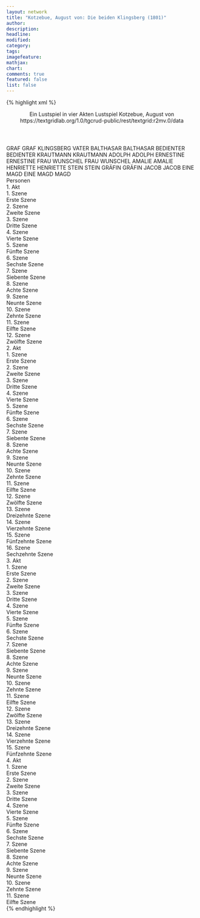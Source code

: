 ```yaml
---
layout: network
title: "Kotzebue, August von: Die beiden Klingsberg (1801)"
author:
description:
headline:
modified:
category:
tags:
imagefeature:
mathjax:
chart:
comments: true
featured: false
list: false
---
```

{% highlight xml %}
<?xml-model href="https://raw.githubusercontent.com/DLiNa/project/master/rules/lina.rnc"?><?xml-model href="https://raw.githubusercontent.com/DLiNa/project/master/rules/lina.sch"?>
<play xmlns="http://lina.digital">
  <header>
    <title>Die beiden Klingsberg</title>
    <subtitle>Ein Lustspiel in vier Akten</subtitle>
    <genretitle>Lustspiel</genretitle>
    <author>Kotzebue, August von</author>
    <date type="print" when="1801"/>
    <date type="premiere"/>
    <date type="written"/>
    <source>https://textgridlab.org/1.0/tgcrud-public/rest/textgrid:r2mv.0/data</source>
  </header>
  <personae>
    <character>
      <name>GRAF</name>
      <alias xml:id="graf">
        <name>GRAF</name>
      </alias>
      <alias xml:id="klingsberg_vater">
        <name>KLINGSBERG VATER</name>
      </alias>
    </character>
    <character>
      <name>BALTHASAR</name>
      <alias xml:id="balthasar">
        <name>BALTHASAR</name>
      </alias>
    </character>
    <character>
      <name>BEDIENTER</name>
      <alias xml:id="bedienter">
        <name>BEDIENTER</name>
      </alias>
    </character>
    <character>
      <name>KRAUTMANN</name>
      <alias xml:id="krautmann">
        <name>KRAUTMANN</name>
      </alias>
    </character>
    <character>
      <name>ADOLPH</name>
      <alias xml:id="adolph">
        <name>ADOLPH</name>
      </alias>
    </character>
    <character>
      <name>ERNESTINE</name>
      <alias xml:id="ernestine">
        <name>ERNESTINE</name>
      </alias>
    </character>
    <character>
      <name>FRAU WUNSCHEL</name>
      <alias xml:id="frau_wunschel">
        <name>FRAU WUNSCHEL</name>
      </alias>
    </character>
    <character>
      <name>AMALIE</name>
      <alias xml:id="amalie">
        <name>AMALIE</name>
      </alias>
    </character>
    <character>
      <name>HENRIETTE</name>
      <alias xml:id="henriette">
        <name>HENRIETTE</name>
      </alias>
    </character>
    <character>
      <name>STEIN</name>
      <alias xml:id="stein">
        <name>STEIN</name>
      </alias>
    </character>
    <character>
      <name>GRÄFIN</name>
      <alias xml:id="gräfin">
        <name>GRÄFIN</name>
      </alias>
    </character>
    <character>
      <name>JACOB</name>
      <alias xml:id="jacob">
        <name>JACOB</name>
      </alias>
    </character>
    <character>
      <name>EINE MAGD</name>
      <alias xml:id="eine_magd">
        <name>EINE MAGD</name>
      </alias>
      <alias xml:id="magd">
        <name>MAGD</name>
      </alias>
    </character>
  </personae>
  <text>
    <div>
      <head>Personen</head>
    </div>
    <div>
      <head>1. Akt</head>
      <div>
        <head>1. Szene</head>
        <div>
          <head>Erste Szene</head>
          <sp who="#graf">
            <amount n="23" unit="speech_acts"/>
            <amount n="296" unit="words"/>
            <amount n="19" unit="lines"/>
            <amount n="1620" unit="chars"/>
          </sp>
          <sp who="#balthasar">
            <amount n="22" unit="speech_acts"/>
            <amount n="155" unit="words"/>
            <amount n="21" unit="lines"/>
            <amount n="872" unit="chars"/>
          </sp>
        </div>
      </div>
      <div>
        <head>2. Szene</head>
        <div>
          <head>Zweite Szene</head>
          <sp who="#bedienter">
            <amount n="1" unit="speech_acts"/>
            <amount n="8" unit="words"/>
            <amount n="1" unit="lines"/>
            <amount n="43" unit="chars"/>
          </sp>
          <sp who="#graf">
            <amount n="1" unit="speech_acts"/>
            <amount n="43" unit="words"/>
            <amount n="285" unit="chars"/>
          </sp>
        </div>
      </div>
      <div>
        <head>3. Szene</head>
        <div>
          <head>Dritte Szene</head>
          <sp who="#graf">
            <amount n="20" unit="speech_acts"/>
            <amount n="146" unit="words"/>
            <amount n="19" unit="lines"/>
            <amount n="878" unit="chars"/>
          </sp>
          <sp who="#krautmann">
            <amount n="19" unit="speech_acts"/>
            <amount n="197" unit="words"/>
            <amount n="18" unit="lines"/>
            <amount n="1089" unit="chars"/>
          </sp>
          <sp who="#balthasar">
            <amount n="2" unit="speech_acts"/>
            <amount n="14" unit="words"/>
            <amount n="2" unit="lines"/>
            <amount n="74" unit="chars"/>
          </sp>
        </div>
      </div>
      <div>
        <head>4. Szene</head>
        <div>
          <head>Vierte Szene</head>
          <sp who="#krautmann">
            <amount n="1" unit="speech_acts"/>
            <amount n="91" unit="words"/>
            <amount n="481" unit="chars"/>
          </sp>
        </div>
      </div>
      <div>
        <head>5. Szene</head>
        <div>
          <head>Fünfte Szene</head>
          <sp who="#adolph">
            <amount n="36" unit="speech_acts"/>
            <amount n="288" unit="words"/>
            <amount n="34" unit="lines"/>
            <amount n="1629" unit="chars"/>
          </sp>
          <sp who="#krautmann">
            <amount n="35" unit="speech_acts"/>
            <amount n="634" unit="words"/>
            <amount n="27" unit="lines"/>
            <amount n="3508" unit="chars"/>
          </sp>
        </div>
      </div>
      <div>
        <head>6. Szene</head>
        <div>
          <head>Sechste Szene</head>
          <sp who="#graf">
            <amount n="1" unit="speech_acts"/>
            <amount n="32" unit="words"/>
            <amount n="165" unit="chars"/>
          </sp>
          <sp who="#krautmann">
            <amount n="1" unit="speech_acts"/>
            <amount n="84" unit="words"/>
            <amount n="451" unit="chars"/>
          </sp>
        </div>
      </div>
      <div>
        <head>7. Szene</head>
        <div>
          <head>Siebente Szene</head>
          <sp who="#graf">
            <amount n="53" unit="speech_acts"/>
            <amount n="460" unit="words"/>
            <amount n="48" unit="lines"/>
            <amount n="2529" unit="chars"/>
          </sp>
          <sp who="#adolph">
            <amount n="53" unit="speech_acts"/>
            <amount n="672" unit="words"/>
            <amount n="43" unit="lines"/>
            <amount n="3677" unit="chars"/>
          </sp>
        </div>
      </div>
      <div>
        <head>8. Szene</head>
        <div>
          <head>Achte Szene</head>
          <sp who="#klingsberg_vater">
            <amount n="1" unit="speech_acts"/>
            <amount n="93" unit="words"/>
            <amount n="510" unit="chars"/>
          </sp>
        </div>
      </div>
      <div>
        <head>9. Szene</head>
        <div>
          <head>Neunte Szene</head>
          <sp who="#ernestine">
            <amount n="11" unit="speech_acts"/>
            <amount n="76" unit="words"/>
            <amount n="11" unit="lines"/>
            <amount n="352" unit="chars"/>
          </sp>
          <sp who="#graf">
            <amount n="11" unit="speech_acts"/>
            <amount n="368" unit="words"/>
            <amount n="1" unit="lines"/>
            <amount n="1918" unit="chars"/>
          </sp>
        </div>
      </div>
      <div>
        <head>10. Szene</head>
        <div>
          <head>Zehnte Szene</head>
          <sp who="#ernestine">
            <amount n="1" unit="speech_acts"/>
            <amount n="45" unit="words"/>
            <amount n="225" unit="chars"/>
          </sp>
        </div>
      </div>
      <div>
        <head>11. Szene</head>
        <div>
          <head>Eilfte Szene</head>
          <sp who="#adolph">
            <amount n="6" unit="speech_acts"/>
            <amount n="70" unit="words"/>
            <amount n="5" unit="lines"/>
            <amount n="355" unit="chars"/>
          </sp>
          <sp who="#ernestine">
            <amount n="6" unit="speech_acts"/>
            <amount n="43" unit="words"/>
            <amount n="6" unit="lines"/>
            <amount n="228" unit="chars"/>
          </sp>
        </div>
      </div>
      <div>
        <head>12. Szene</head>
        <div>
          <head>Zwölfte Szene</head>
          <sp who="#graf">
            <amount n="8" unit="speech_acts"/>
            <amount n="158" unit="words"/>
            <amount n="4" unit="lines"/>
            <amount n="901" unit="chars"/>
          </sp>
          <sp who="#adolph">
            <amount n="7" unit="speech_acts"/>
            <amount n="123" unit="words"/>
            <amount n="5" unit="lines"/>
            <amount n="641" unit="chars"/>
          </sp>
        </div>
      </div>
    </div>
    <div>
      <head>2. Akt</head>
      <div>
        <head>1. Szene</head>
        <div>
          <head>Erste Szene</head>
          <sp who="#frau_wunschel">
            <amount n="4" unit="speech_acts"/>
            <amount n="584" unit="words"/>
            <amount n="3222" unit="chars"/>
          </sp>
          <sp who="#amalie">
            <amount n="3" unit="speech_acts"/>
            <amount n="36" unit="words"/>
            <amount n="2" unit="lines"/>
            <amount n="203" unit="chars"/>
          </sp>
        </div>
      </div>
      <div>
        <head>2. Szene</head>
        <div>
          <head>Zweite Szene</head>
          <sp who="#frau_wunschel">
            <amount n="6" unit="speech_acts"/>
            <amount n="103" unit="words"/>
            <amount n="3" unit="lines"/>
            <amount n="576" unit="chars"/>
          </sp>
          <sp who="#adolph">
            <amount n="5" unit="speech_acts"/>
            <amount n="47" unit="words"/>
            <amount n="5" unit="lines"/>
            <amount n="260" unit="chars"/>
          </sp>
          <sp who="#amalie">
            <amount n="2" unit="speech_acts"/>
            <amount n="2" unit="words"/>
            <amount n="2" unit="lines"/>
            <amount n="16" unit="chars"/>
          </sp>
        </div>
      </div>
      <div>
        <head>3. Szene</head>
        <div>
          <head>Dritte Szene</head>
          <sp who="#adolph">
            <amount n="4" unit="speech_acts"/>
            <amount n="103" unit="words"/>
            <amount n="1" unit="lines"/>
            <amount n="581" unit="chars"/>
          </sp>
          <sp who="#amalie">
            <amount n="3" unit="speech_acts"/>
            <amount n="26" unit="words"/>
            <amount n="3" unit="lines"/>
            <amount n="143" unit="chars"/>
          </sp>
        </div>
      </div>
      <div>
        <head>4. Szene</head>
        <div>
          <head>Vierte Szene</head>
          <sp who="#frau_wunschel">
            <amount n="10" unit="speech_acts"/>
            <amount n="271" unit="words"/>
            <amount n="6" unit="lines"/>
            <amount n="1548" unit="chars"/>
          </sp>
          <sp who="#adolph">
            <amount n="9" unit="speech_acts"/>
            <amount n="100" unit="words"/>
            <amount n="7" unit="lines"/>
            <amount n="603" unit="chars"/>
          </sp>
        </div>
      </div>
      <div>
        <head>5. Szene</head>
        <div>
          <head>Fünfte Szene</head>
          <sp who="#adolph">
            <amount n="14" unit="speech_acts"/>
            <amount n="427" unit="words"/>
            <amount n="9" unit="lines"/>
            <amount n="2428" unit="chars"/>
          </sp>
          <sp who="#amalie">
            <amount n="13" unit="speech_acts"/>
            <amount n="159" unit="words"/>
            <amount n="8" unit="lines"/>
            <amount n="847" unit="chars"/>
          </sp>
        </div>
      </div>
      <div>
        <head>6. Szene</head>
        <div>
          <head>Sechste Szene</head>
          <sp who="#graf">
            <amount n="10" unit="speech_acts"/>
            <amount n="165" unit="words"/>
            <amount n="5" unit="lines"/>
            <amount n="958" unit="chars"/>
          </sp>
          <sp who="#adolph">
            <amount n="7" unit="speech_acts"/>
            <amount n="43" unit="words"/>
            <amount n="7" unit="lines"/>
            <amount n="233" unit="chars"/>
          </sp>
          <sp who="#amalie">
            <amount n="2" unit="speech_acts"/>
            <amount n="9" unit="words"/>
            <amount n="2" unit="lines"/>
            <amount n="55" unit="chars"/>
          </sp>
        </div>
      </div>
      <div>
        <head>7. Szene</head>
        <div>
          <head>Siebente Szene</head>
          <sp who="#frau_wunschel">
            <amount n="12" unit="speech_acts"/>
            <amount n="404" unit="words"/>
            <amount n="5" unit="lines"/>
            <amount n="2238" unit="chars"/>
          </sp>
          <sp who="#graf">
            <amount n="11" unit="speech_acts"/>
            <amount n="66" unit="words"/>
            <amount n="10" unit="lines"/>
            <amount n="364" unit="chars"/>
          </sp>
        </div>
      </div>
      <div>
        <head>8. Szene</head>
        <div>
          <head>Achte Szene</head>
          <sp who="#graf">
            <amount n="9" unit="speech_acts"/>
            <amount n="139" unit="words"/>
            <amount n="7" unit="lines"/>
            <amount n="790" unit="chars"/>
          </sp>
          <sp who="#adolph">
            <amount n="8" unit="speech_acts"/>
            <amount n="83" unit="words"/>
            <amount n="7" unit="lines"/>
            <amount n="462" unit="chars"/>
          </sp>
          <sp who="#amalie">
            <amount n="1" unit="speech_acts"/>
            <amount n="20" unit="words"/>
            <amount n="1" unit="lines"/>
            <amount n="99" unit="chars"/>
          </sp>
        </div>
      </div>
      <div>
        <head>9. Szene</head>
        <div>
          <head>Neunte Szene</head>
          <sp who="#graf">
            <amount n="7" unit="speech_acts"/>
            <amount n="228" unit="words"/>
            <amount n="1" unit="lines"/>
            <amount n="1275" unit="chars"/>
          </sp>
          <sp who="#amalie">
            <amount n="7" unit="speech_acts"/>
            <amount n="218" unit="words"/>
            <amount n="5" unit="lines"/>
            <amount n="1217" unit="chars"/>
          </sp>
        </div>
      </div>
      <div>
        <head>10. Szene</head>
        <div>
          <head>Zehnte Szene</head>
          <sp who="#graf">
            <amount n="1" unit="speech_acts"/>
            <amount n="161" unit="words"/>
            <amount n="947" unit="chars"/>
          </sp>
        </div>
      </div>
      <div>
        <head>11. Szene</head>
        <div>
          <head>Eilfte Szene</head>
          <sp who="#amalie">
            <amount n="1" unit="speech_acts"/>
            <amount n="81" unit="words"/>
            <amount n="408" unit="chars"/>
          </sp>
        </div>
      </div>
      <div>
        <head>12. Szene</head>
        <div>
          <head>Zwölfte Szene</head>
          <sp who="#frau_wunschel">
            <amount n="8" unit="speech_acts"/>
            <amount n="540" unit="words"/>
            <amount n="2" unit="lines"/>
            <amount n="2990" unit="chars"/>
          </sp>
          <sp who="#amalie">
            <amount n="7" unit="speech_acts"/>
            <amount n="101" unit="words"/>
            <amount n="5" unit="lines"/>
            <amount n="546" unit="chars"/>
          </sp>
        </div>
      </div>
      <div>
        <head>13. Szene</head>
        <div>
          <head>Dreizehnte Szene</head>
          <sp who="#henriette">
            <amount n="13" unit="speech_acts"/>
            <amount n="121" unit="words"/>
            <amount n="11" unit="lines"/>
            <amount n="644" unit="chars"/>
          </sp>
          <sp who="#stein">
            <amount n="13" unit="speech_acts"/>
            <amount n="402" unit="words"/>
            <amount n="6" unit="lines"/>
            <amount n="2265" unit="chars"/>
          </sp>
        </div>
      </div>
      <div>
        <head>14. Szene</head>
        <div>
          <head>Vierzehnte Szene</head>
          <sp who="#henriette">
            <amount n="1" unit="speech_acts"/>
            <amount n="92" unit="words"/>
            <amount n="515" unit="chars"/>
          </sp>
        </div>
      </div>
      <div>
        <head>15. Szene</head>
        <div>
          <head>Fünfzehnte Szene</head>
          <sp who="#adolph">
            <amount n="29" unit="speech_acts"/>
            <amount n="624" unit="words"/>
            <amount n="19" unit="lines"/>
            <amount n="3473" unit="chars"/>
          </sp>
          <sp who="#henriette">
            <amount n="28" unit="speech_acts"/>
            <amount n="313" unit="words"/>
            <amount n="26" unit="lines"/>
            <amount n="1713" unit="chars"/>
          </sp>
        </div>
      </div>
      <div>
        <head>16. Szene</head>
        <div>
          <head>Sechzehnte Szene</head>
          <sp who="#henriette">
            <amount n="6" unit="speech_acts"/>
            <amount n="35" unit="words"/>
            <amount n="6" unit="lines"/>
            <amount n="199" unit="chars"/>
          </sp>
          <sp who="#stein">
            <amount n="11" unit="speech_acts"/>
            <amount n="215" unit="words"/>
            <amount n="6" unit="lines"/>
            <amount n="1259" unit="chars"/>
          </sp>
          <sp who="#adolph">
            <amount n="9" unit="speech_acts"/>
            <amount n="43" unit="words"/>
            <amount n="9" unit="lines"/>
            <amount n="245" unit="chars"/>
          </sp>
        </div>
      </div>
    </div>
    <div>
      <head>3. Akt</head>
      <div>
        <head>1. Szene</head>
        <div>
          <head>Erste Szene</head>
          <sp who="#adolph">
            <amount n="52" unit="speech_acts"/>
            <amount n="1258" unit="words"/>
            <amount n="33" unit="lines"/>
            <amount n="6867" unit="chars"/>
          </sp>
          <sp who="#stein">
            <amount n="52" unit="speech_acts"/>
            <amount n="791" unit="words"/>
            <amount n="36" unit="lines"/>
            <amount n="4429" unit="chars"/>
          </sp>
        </div>
      </div>
      <div>
        <head>2. Szene</head>
        <div>
          <head>Zweite Szene</head>
          <sp who="#gräfin">
            <amount n="18" unit="speech_acts"/>
            <amount n="322" unit="words"/>
            <amount n="13" unit="lines"/>
            <amount n="1742" unit="chars"/>
          </sp>
          <sp who="#ernestine">
            <amount n="17" unit="speech_acts"/>
            <amount n="135" unit="words"/>
            <amount n="16" unit="lines"/>
            <amount n="679" unit="chars"/>
          </sp>
        </div>
      </div>
      <div>
        <head>3. Szene</head>
        <div>
          <head>Dritte Szene</head>
          <sp who="#gräfin">
            <amount n="1" unit="speech_acts"/>
            <amount n="94" unit="words"/>
            <amount n="510" unit="chars"/>
          </sp>
        </div>
      </div>
      <div>
        <head>4. Szene</head>
        <div>
          <head>Vierte Szene</head>
          <sp who="#graf">
            <amount n="18" unit="speech_acts"/>
            <amount n="171" unit="words"/>
            <amount n="15" unit="lines"/>
            <amount n="906" unit="chars"/>
          </sp>
          <sp who="#gräfin">
            <amount n="18" unit="speech_acts"/>
            <amount n="201" unit="words"/>
            <amount n="16" unit="lines"/>
            <amount n="1063" unit="chars"/>
          </sp>
        </div>
      </div>
      <div>
        <head>5. Szene</head>
        <div>
          <head>Fünfte Szene</head>
          <sp who="#graf">
            <amount n="2" unit="speech_acts"/>
            <amount n="117" unit="words"/>
            <amount n="648" unit="chars"/>
          </sp>
          <sp who="#ernestine">
            <amount n="1" unit="speech_acts"/>
            <amount n="2" unit="words"/>
            <amount n="1" unit="lines"/>
            <amount n="9" unit="chars"/>
          </sp>
        </div>
      </div>
      <div>
        <head>6. Szene</head>
        <div>
          <head>Sechste Szene</head>
          <sp who="#adolph">
            <amount n="37" unit="speech_acts"/>
            <amount n="393" unit="words"/>
            <amount n="32" unit="lines"/>
            <amount n="2097" unit="chars"/>
          </sp>
          <sp who="#graf">
            <amount n="40" unit="speech_acts"/>
            <amount n="384" unit="words"/>
            <amount n="34" unit="lines"/>
            <amount n="2085" unit="chars"/>
          </sp>
          <sp who="#ernestine">
            <amount n="4" unit="speech_acts"/>
            <amount n="25" unit="words"/>
            <amount n="4" unit="lines"/>
            <amount n="134" unit="chars"/>
          </sp>
        </div>
      </div>
      <div>
        <head>7. Szene</head>
        <div>
          <head>Siebente Szene</head>
          <sp who="#graf">
            <amount n="1" unit="speech_acts"/>
            <amount n="50" unit="words"/>
            <amount n="273" unit="chars"/>
          </sp>
        </div>
      </div>
      <div>
        <head>8. Szene</head>
        <div>
          <head>Achte Szene</head>
          <sp who="#balthasar">
            <amount n="5" unit="speech_acts"/>
            <amount n="19" unit="words"/>
            <amount n="5" unit="lines"/>
            <amount n="103" unit="chars"/>
          </sp>
          <sp who="#graf">
            <amount n="5" unit="speech_acts"/>
            <amount n="38" unit="words"/>
            <amount n="4" unit="lines"/>
            <amount n="221" unit="chars"/>
          </sp>
        </div>
      </div>
      <div>
        <head>9. Szene</head>
        <div>
          <head>Neunte Szene</head>
          <sp who="#graf">
            <amount n="1" unit="speech_acts"/>
            <amount n="143" unit="words"/>
            <amount n="749" unit="chars"/>
          </sp>
        </div>
      </div>
      <div>
        <head>10. Szene</head>
        <div>
          <head>Zehnte Szene</head>
          <sp who="#adolph">
            <amount n="1" unit="speech_acts"/>
            <amount n="229" unit="words"/>
            <amount n="1256" unit="chars"/>
          </sp>
        </div>
      </div>
      <div>
        <head>11. Szene</head>
        <div>
          <head>Eilfte Szene</head>
          <sp who="#adolph">
            <amount n="7" unit="speech_acts"/>
            <amount n="67" unit="words"/>
            <amount n="6" unit="lines"/>
            <amount n="395" unit="chars"/>
          </sp>
          <sp who="#gräfin">
            <amount n="4" unit="speech_acts"/>
            <amount n="28" unit="words"/>
            <amount n="4" unit="lines"/>
            <amount n="149" unit="chars"/>
          </sp>
          <sp who="#amalie">
            <amount n="4" unit="speech_acts"/>
            <amount n="32" unit="words"/>
            <amount n="4" unit="lines"/>
            <amount n="157" unit="chars"/>
          </sp>
        </div>
      </div>
      <div>
        <head>12. Szene</head>
        <div>
          <head>Zwölfte Szene</head>
          <sp who="#jacob">
            <amount n="3" unit="speech_acts"/>
            <amount n="15" unit="words"/>
            <amount n="3" unit="lines"/>
            <amount n="80" unit="chars"/>
          </sp>
          <sp who="#amalie">
            <amount n="4" unit="speech_acts"/>
            <amount n="11" unit="words"/>
            <amount n="4" unit="lines"/>
            <amount n="55" unit="chars"/>
          </sp>
          <sp who="#adolph">
            <amount n="8" unit="speech_acts"/>
            <amount n="36" unit="words"/>
            <amount n="8" unit="lines"/>
            <amount n="200" unit="chars"/>
          </sp>
          <sp who="#gräfin">
            <amount n="8" unit="speech_acts"/>
            <amount n="81" unit="words"/>
            <amount n="8" unit="lines"/>
            <amount n="475" unit="chars"/>
          </sp>
        </div>
      </div>
      <div>
        <head>13. Szene</head>
        <div>
          <head>Dreizehnte Szene</head>
          <sp who="#adolph">
            <amount n="20" unit="speech_acts"/>
            <amount n="250" unit="words"/>
            <amount n="15" unit="lines"/>
            <amount n="1375" unit="chars"/>
          </sp>
          <sp who="#graf">
            <amount n="20" unit="speech_acts"/>
            <amount n="110" unit="words"/>
            <amount n="20" unit="lines"/>
            <amount n="588" unit="chars"/>
          </sp>
          <sp who="#gräfin">
            <amount n="10" unit="speech_acts"/>
            <amount n="119" unit="words"/>
            <amount n="8" unit="lines"/>
            <amount n="652" unit="chars"/>
          </sp>
        </div>
      </div>
      <div>
        <head>14. Szene</head>
        <div>
          <head>Vierzehnte Szene</head>
          <sp who="#gräfin">
            <amount n="15" unit="speech_acts"/>
            <amount n="103" unit="words"/>
            <amount n="18" unit="lines"/>
            <amount n="567" unit="chars"/>
          </sp>
          <sp who="#graf">
            <amount n="14" unit="speech_acts"/>
            <amount n="35" unit="words"/>
            <amount n="14" unit="lines"/>
            <amount n="184" unit="chars"/>
          </sp>
        </div>
      </div>
      <div>
        <head>15. Szene</head>
        <div>
          <head>Fünfzehnte Szene</head>
          <sp who="#graf">
            <amount n="1" unit="speech_acts"/>
            <amount n="45" unit="words"/>
            <amount n="241" unit="chars"/>
          </sp>
        </div>
      </div>
    </div>
    <div>
      <head>4. Akt</head>
      <div>
        <head>1. Szene</head>
        <div>
          <head>Erste Szene</head>
          <sp who="#henriette">
            <amount n="1" unit="speech_acts"/>
            <amount n="180" unit="words"/>
            <amount n="965" unit="chars"/>
          </sp>
        </div>
      </div>
      <div>
        <head>2. Szene</head>
        <div>
          <head>Zweite Szene</head>
          <sp who="#graf">
            <amount n="31" unit="speech_acts"/>
            <amount n="424" unit="words"/>
            <amount n="26" unit="lines"/>
            <amount n="2403" unit="chars"/>
          </sp>
          <sp who="#henriette">
            <amount n="30" unit="speech_acts"/>
            <amount n="397" unit="words"/>
            <amount n="22" unit="lines"/>
            <amount n="2182" unit="chars"/>
          </sp>
        </div>
      </div>
      <div>
        <head>3. Szene</head>
        <div>
          <head>Dritte Szene</head>
          <sp who="#henriette">
            <amount n="4" unit="speech_acts"/>
            <amount n="26" unit="words"/>
            <amount n="4" unit="lines"/>
            <amount n="142" unit="chars"/>
          </sp>
          <sp who="#stein">
            <amount n="4" unit="speech_acts"/>
            <amount n="52" unit="words"/>
            <amount n="3" unit="lines"/>
            <amount n="324" unit="chars"/>
          </sp>
          <sp who="#graf">
            <amount n="5" unit="speech_acts"/>
            <amount n="60" unit="words"/>
            <amount n="4" unit="lines"/>
            <amount n="327" unit="chars"/>
          </sp>
        </div>
      </div>
      <div>
        <head>4. Szene</head>
        <div>
          <head>Vierte Szene</head>
          <sp who="#adolph">
            <amount n="24" unit="speech_acts"/>
            <amount n="287" unit="words"/>
            <amount n="19" unit="lines"/>
            <amount n="1590" unit="chars"/>
          </sp>
          <sp who="#henriette">
            <amount n="8" unit="speech_acts"/>
            <amount n="57" unit="words"/>
            <amount n="8" unit="lines"/>
            <amount n="273" unit="chars"/>
          </sp>
          <sp who="#stein">
            <amount n="4" unit="speech_acts"/>
            <amount n="62" unit="words"/>
            <amount n="1" unit="lines"/>
            <amount n="363" unit="chars"/>
          </sp>
          <sp who="#graf">
            <amount n="28" unit="speech_acts"/>
            <amount n="269" unit="words"/>
            <amount n="25" unit="lines"/>
            <amount n="1428" unit="chars"/>
          </sp>
          <sp who="#eine_magd">
            <amount n="1" unit="speech_acts"/>
            <amount n="12" unit="words"/>
            <amount n="1" unit="lines"/>
            <amount n="67" unit="chars"/>
          </sp>
        </div>
      </div>
      <div>
        <head>5. Szene</head>
        <div>
          <head>Fünfte Szene</head>
          <sp who="#stein">
            <amount n="3" unit="speech_acts"/>
            <amount n="62" unit="words"/>
            <amount n="2" unit="lines"/>
            <amount n="332" unit="chars"/>
          </sp>
          <sp who="#magd">
            <amount n="2" unit="speech_acts"/>
            <amount n="37" unit="words"/>
            <amount n="1" unit="lines"/>
            <amount n="189" unit="chars"/>
          </sp>
        </div>
      </div>
      <div>
        <head>6. Szene</head>
        <div>
          <head>Sechste Szene</head>
          <sp who="#stein">
            <amount n="10" unit="speech_acts"/>
            <amount n="82" unit="words"/>
            <amount n="9" unit="lines"/>
            <amount n="436" unit="chars"/>
          </sp>
          <sp who="#jacob">
            <amount n="9" unit="speech_acts"/>
            <amount n="23" unit="words"/>
            <amount n="9" unit="lines"/>
            <amount n="122" unit="chars"/>
          </sp>
        </div>
      </div>
      <div>
        <head>7. Szene</head>
        <div>
          <head>Siebente Szene</head>
          <sp who="#gräfin">
            <amount n="2" unit="speech_acts"/>
            <amount n="30" unit="words"/>
            <amount n="1" unit="lines"/>
            <amount n="154" unit="chars"/>
          </sp>
          <sp who="#ernestine">
            <amount n="1" unit="speech_acts"/>
            <amount n="6" unit="words"/>
            <amount n="1" unit="lines"/>
            <amount n="28" unit="chars"/>
          </sp>
        </div>
      </div>
      <div>
        <head>8. Szene</head>
        <div>
          <head>Achte Szene</head>
          <sp who="#gräfin">
            <amount n="9" unit="speech_acts"/>
            <amount n="306" unit="words"/>
            <amount n="2" unit="lines"/>
            <amount n="1732" unit="chars"/>
          </sp>
          <sp who="#amalie">
            <amount n="8" unit="speech_acts"/>
            <amount n="61" unit="words"/>
            <amount n="8" unit="lines"/>
            <amount n="336" unit="chars"/>
          </sp>
          <sp who="#ernestine">
            <amount n="1" unit="speech_acts"/>
            <amount n="3" unit="words"/>
            <amount n="1" unit="lines"/>
            <amount n="13" unit="chars"/>
          </sp>
        </div>
      </div>
      <div>
        <head>9. Szene</head>
        <div>
          <head>Neunte Szene</head>
          <sp who="#graf">
            <amount n="12" unit="speech_acts"/>
            <amount n="66" unit="words"/>
            <amount n="12" unit="lines"/>
            <amount n="363" unit="chars"/>
          </sp>
          <sp who="#adolph">
            <amount n="7" unit="speech_acts"/>
            <amount n="43" unit="words"/>
            <amount n="7" unit="lines"/>
            <amount n="246" unit="chars"/>
          </sp>
          <sp who="#gräfin">
            <amount n="15" unit="speech_acts"/>
            <amount n="190" unit="words"/>
            <amount n="11" unit="lines"/>
            <amount n="1068" unit="chars"/>
          </sp>
          <sp who="#henriette">
            <amount n="3" unit="speech_acts"/>
            <amount n="15" unit="words"/>
            <amount n="3" unit="lines"/>
            <amount n="85" unit="chars"/>
          </sp>
          <sp who="#ernestine">
            <amount n="1" unit="speech_acts"/>
            <amount n="4" unit="words"/>
            <amount n="1" unit="lines"/>
            <amount n="20" unit="chars"/>
          </sp>
          <sp who="#amalie">
            <amount n="1" unit="speech_acts"/>
            <amount n="1" unit="words"/>
            <amount n="1" unit="lines"/>
            <amount n="10" unit="chars"/>
          </sp>
        </div>
      </div>
      <div>
        <head>10. Szene</head>
        <div>
          <head>Zehnte Szene</head>
          <sp who="#stein">
            <amount n="28" unit="speech_acts"/>
            <amount n="322" unit="words"/>
            <amount n="22" unit="lines"/>
            <amount n="1793" unit="chars"/>
          </sp>
          <sp who="#gräfin">
            <amount n="27" unit="speech_acts"/>
            <amount n="322" unit="words"/>
            <amount n="22" unit="lines"/>
            <amount n="1812" unit="chars"/>
          </sp>
        </div>
      </div>
      <div>
        <head>11. Szene</head>
        <div>
          <head>Eilfte Szene</head>
          <sp who="#amalie">
            <amount n="2" unit="speech_acts"/>
            <amount n="8" unit="words"/>
            <amount n="2" unit="lines"/>
            <amount n="48" unit="chars"/>
          </sp>
          <sp who="#stein">
            <amount n="7" unit="speech_acts"/>
            <amount n="29" unit="words"/>
            <amount n="7" unit="lines"/>
            <amount n="142" unit="chars"/>
          </sp>
          <sp who="#gräfin">
            <amount n="3" unit="speech_acts"/>
            <amount n="21" unit="words"/>
            <amount n="3" unit="lines"/>
            <amount n="125" unit="chars"/>
          </sp>
          <sp who="#adolph">
            <amount n="1" unit="speech_acts"/>
            <amount n="4" unit="words"/>
            <amount n="1" unit="lines"/>
            <amount n="17" unit="chars"/>
          </sp>
          <sp who="#henriette">
            <amount n="1" unit="speech_acts"/>
            <amount n="4" unit="words"/>
            <amount n="1" unit="lines"/>
            <amount n="17" unit="chars"/>
          </sp>
          <sp who="#graf">
            <amount n="4" unit="speech_acts"/>
            <amount n="156" unit="words"/>
            <amount n="2" unit="lines"/>
            <amount n="869" unit="chars"/>
          </sp>
        </div>
      </div>
    </div>
  </text>
</play>
{% endhighlight %}